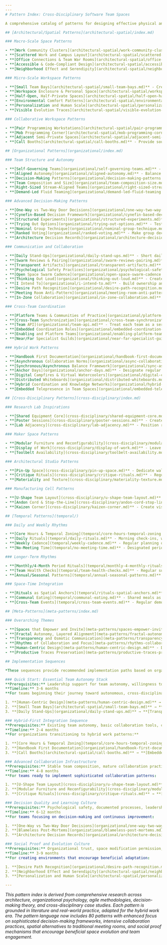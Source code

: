 ```yaml
---
---
# Pattern Index: Cross-Disciplinary Software Team Spaces

A comprehensive catalog of patterns for designing effective physical and organizational environments for software product teams in the hybrid work era.

## [Architectural/Spatial Patterns](architectural-spatial/index.md)

### Macro-Scale Space Patterns

- **[Work Community Clusters](architectural-spatial/work-community-clusters.md)** - Create neighborhood-like clusters of 10-20 workspaces around shared amenities and common areas
- **[Scattered Work and Campus Layout](architectural-spatial/scattered-work-campus-layout.md)** - Distribute teams across mixed-use areas rather than isolated office parks
- **[Office Connections & Team War Rooms](architectural-spatial/office-connections-team-war-rooms.md)** - Co-locate frequently collaborating teams and provide dedicated spaces for each cross-functional team
- **[Accessible & Code-Compliant Design](architectural-spatial/accessible-code-compliant-design.md)** - Ensure daylight access, universal accessibility, and healthy indoor climate by design
- **[Neighborhood Effect and Serendipity](architectural-spatial/neighborhood-effect-serendipity.md)** - Design common areas and circulation paths to encourage informal cross-team encounters

### Micro-Scale Workspace Patterns

- **[Small Team Bays](architectural-spatial/small-team-bays.md)** - Create team bays for typically 4-6 people with good sound dampening to encourage natural conversation
- **[Workspace Enclosure & Personal Space](architectural-spatial/workspace-enclosure-personal-space.md)** - Provide ~60 sq ft per person with partial walls and window views for psychological comfort
- **[Half-Open, Half-Private Spaces](architectural-spatial/half-open-half-private-spaces.md)** - Create alcoves with 50-75% enclosure that balance privacy with connection
- **[Environmental Comfort Patterns](architectural-spatial/environmental-comfort-patterns.md)** - Implement ergonomic furniture, proper lighting, acoustic zoning, and climate control
- **[Personalization and Human Scale](architectural-spatial/personalization-human-scale.md)** - Enable teams to shape their space with artifacts, varied textures, and comfortable seating
- **[Visible Evolution Traces](architectural-spatial/visible-evolution-traces.md)** - Design spaces to show their history of adaptation and use, making team modifications visible to encourage further beneficial changes

### Collaborative Workspace Patterns

- **[Pair Programming Workstations](architectural-spatial/pair-programming-workstations.md)** - Design dedicated desks for two people to comfortably work at one machine with dual peripherals
- **[Mob Programming Corner](architectural-spatial/mob-programming-corner.md)** - Create spaces where entire teams can collaborate on one task with large displays and flexible seating
- **[Adjacent Semi-Private Spaces](architectural-spatial/adjacent-semi-private-spaces.md)** - Create small collaboration alcoves immediately adjacent to team work zones for context-preserving discussions
- **[Call Booths](architectural-spatial/call-booths.md)** - Provide soundproof privacy pods for individual calls and focused work without complete team separation

## [Organizational Patterns](organizational/index.md)

### Team Structure and Autonomy

- **[Self-Governing Teams](organizational/self-governing-teams.md)** - Empower cross-functional teams of 5-12 people with autonomy over their work style and organization
- **[Aligned Autonomy](organizational/aligned-autonomy.md)** - Balance team independence with organizational alignment through enabling constraints and shared goals
- **[Decision-Making Patterns](organizational/decision-making-patterns.md)** - Use advice process and consent-based governance to enable distributed decision-making with context-sensitive frameworks
- **[Team Composition and Size](organizational/team-composition-size.md)** - Maintain stable, cross-functional teams small enough to be "fed by two pizzas"
- **[Right-Sized Stream-Aligned Teams](organizational/right-sized-stream-aligned-teams.md)** - Form small, mission-focused teams of 5-8 members that own a product value stream end-to-end
- **[Demand-Led Fluid Teaming](organizational/demand-led-fluid-teaming.md)** - Reorganize teams periodically based on strategic demand rather than fixed structures

### Advanced Decision-Making Patterns

- **[One-Way vs Two-Way Door Decisions](organizational/one-way-two-way-door-decisions.md)** - Accelerate decision-making by categorizing decisions based on reversibility and applying appropriate process weight
- **[Cynefin-Based Decision Framework](organizational/cynefin-based-decision-framework.md)** - Match decision-making approaches to situation complexity using the Cynefin sensemaking framework
- **[Structured Experiments](organizational/structured-experiments.md)** - Use deliberate, time-bounded experiments to gather evidence before making irreversible decisions
- **[Trying Out Options](organizational/trying-out-options.md)** - Test multiple approaches in parallel to surface better solutions through direct comparison
- **[Nominal Group Technique](organizational/nominal-group-technique.md)** - Improve decision quality by gathering individual opinions independently before group discussion
- **[Ranked Voting](organizational/ranked-voting.md)** - Make group decisions through preference ranking to identify broadly acceptable solutions
- **[Architecture Decision Records](organizational/architecture-decision-records.md)** - Document key architectural decisions with context, rationale, and consequences for team alignment

### Communication and Collaboration

- **[Daily Stand-Ups](organizational/daily-stand-ups.md)** - Short daily meetings to share progress and surface impediments quickly
- **[Swarm Reviews & Pairing](organizational/swarm-reviews-pairing.md)** - Collective code reviews and pair/mob programming for knowledge sharing
- **[Transparent Artifacts](organizational/transparent-artifacts.md)** - Make work progress visible through information radiators and shared dashboards
- **[Psychological Safety Practices](organizational/psychological-safety-practices.md)** - Cultivate blameless culture and explicit norms that encourage speaking up
- **[Open Space Swarm Cadence](organizational/open-space-swarm-cadence.md)** - Use Open Space Technology for continuous self-organization of work in short cycles
- **[Thinking Out Loud](organizational/thinking-out-loud.md)** - Create clarity and trust by voicing reasoning, assumptions, and uncertainties before taking action
- **[I Intend To](organizational/i-intend-to.md)** - Build ownership and alignment by clearly stating planned actions and rationale before proceeding
- **[Desire Path Recognition](organizational/desire-path-recognition.md)** - Observe natural patterns of team behavior and space usage before formalizing processes or layouts
- **[Meeting Room Anti-Pattern](organizational/meeting-room-anti-pattern.md)** - Avoid using traditional meeting rooms for core collaborative work to prevent barriers to spontaneous interaction
- **[In-Zone Collaboration](organizational/in-zone-collaboration.md)** - Conduct team discussions within work areas rather than separate meeting spaces to preserve context

### Cross-Team Coordination

- **[Platform Teams & Communities of Practice](organizational/platform-teams-communities.md)** - Create service teams for shared infrastructure and voluntary guilds for knowledge sharing
- **[Cross-Team Synchronization](organizational/cross-team-synchronization.md)** - Establish lightweight coordination routines like Scrum of Scrums and Open Space events
- **[Team API](organizational/team-api.md)** - Treat each team as a service with clear interfaces for ownership, communication, and collaboration
- **[Embedded Coordination Roles](organizational/embedded-coordination-roles.md)** - Use ambassador or liaison roles to create human bridges between teams
- **[Enabling and Platform Teams](organizational/enabling-platform-teams.md)** - Specialized teams that reduce complexity for stream-aligned teams through services and coaching
- **[Near/Far Specialist Guilds](organizational/near-far-specialist-guilds.md)** - Blend embedded specialists with central guilds for expertise sharing

### Hybrid Work Patterns

- **[Handbook First Documentation](organizational/handbook-first-documentation.md)** - Create comprehensive, accessible documentation to enable asynchronous work
- **[Asynchronous Collaboration Norms](organizational/async-collaboration-norms.md)** - Establish writing-first workflows and meeting protocols for distributed teams
- **[Synchronous/Asynchronous Balance Framework](organizational/sync-async-balance-framework.md)** - Systematic approach to choosing between sync and async work modes based on task characteristics and team dynamics
- **[Anchor Days](organizational/anchor-days.md)** - Designate regular days for whole-team in-person gathering focused on connection
- **[Digital Campfires & Virtual Watercoolers](organizational/digital-campfires-virtual-watercoolers.md)** - Create informal virtual spaces for casual interaction and relationship building
- **[Distributed Whiteboards](organizational/distributed-whiteboards.md)** - Use shared visual workspaces to maintain democratic brainstorming and design sessions
- **[Hybrid Coordination and Knowledge Networks](organizational/hybrid-coordination-knowledge-networks.md)** - Explicit strategies for coordination in hybrid teams leveraging both async tools and planned in-person interactions
- **[Embedded Telepresence in Team Spaces](organizational/embedded-telepresence-team-spaces.md)** - Integrate always-ready video conferencing into collaboration areas for seamless hybrid participation

## [Cross-Disciplinary Patterns](cross-disciplinary/index.md)

### Research Lab Inspirations

- **[Shared Equipment Core](cross-disciplinary/shared-equipment-core.md)** - Centralize specialized tools and equipment to encourage knowledge sharing
- **[Poster Sessions](cross-disciplinary/poster-sessions.md)** - Create demo walls and science-fair style showcases for informal feedback
- **[Lab Adjacency](cross-disciplinary/lab-adjacency.md)** - Position related teams near each other to spark collaboration

### Maker Space Patterns

- **[Modular Furniture and Reconfigurability](cross-disciplinary/modular-furniture-reconfigurability.md)** - Use movable furniture and flexible power to quickly adapt spaces for new projects
- **[Display of Work](cross-disciplinary/display-of-work.md)** - Leave prototypes and work-in-progress visible to invite curiosity and cross-pollination
- **[Toolbelt Availability](cross-disciplinary/toolbelt-availability.md)** - Provide shared gadgets and tools that any team can experiment with

### Architectural Studio Patterns

- **[Pin-Up Space](cross-disciplinary/pin-up-space.md)** - Dedicate walls for displaying design work and making the creative process visible
- **[Critique Rituals](cross-disciplinary/critique-rituals.md)** - Regular open forum sessions for presenting work and receiving peer feedback
- **[Materiality and Texture](cross-disciplinary/materiality-texture.md)** - Use varied materials and textures to create inspiring, tactile environments

### Manufacturing Cell Patterns

- **[U-Shape Team Layout](cross-disciplinary/u-shape-team-layout.md)** - Position workstations inside a U-shape facing outward with wheeled chairs for easy mobility and collaboration
- **[Andon Cord & Stop-the-Line](cross-disciplinary/andon-cord-stop-line.md)** - Enable any team member to halt work to address quality issues
- **[Kaizen Corner](cross-disciplinary/kaizen-corner.md)** - Create visible spaces for tracking continuous improvement efforts

## [Temporal Patterns](temporal/)

### Daily and Weekly Rhythms

- **[Core Hours & Temporal Zoning](temporal/core-hours-temporal-zoning.md)** - Establish overlap periods for collaboration and protected time for deep work
- **[Daily Rituals](temporal/daily-rituals.md)** - Morning check-ins, walking meetings, and shutdown rituals to structure the day
- **[Weekly Cadence](temporal/weekly-cadence.md)** - Regular planning on Mondays and demos/retrospectives on Fridays
- **[No-Meeting Time](temporal/no-meeting-time.md)** - Designated periods free from meetings to enable flow states

### Longer-Term Rhythms

- **[Monthly/4-Month Period Rituals](temporal/monthly-4-monthly-rituals.md)** - Innovation days, hackathons, and Open Space events for learning and improvement
- **[Team Health Checks](temporal/team-health-checks.md)** - Regular surveys and discussions about team well-being and collaboration
- **[Annual/Seasonal Patterns](temporal/annual-seasonal-patterns.md)** - Yearly offsites, 4-month period planning, and cyclical cool-down periods

### Space-Time Integration

- **[Rituals as Spatial Anchors](temporal/rituals-spatial-anchors.md)** - Use consistent locations for recurring activities to create meaningful associations
- **[Communal Eating](temporal/communal-eating.md)** - Shared meals as social equalizers and spaces for informal idea exchange
- **[Cross-Team Events](temporal/cross-team-events.md)** - Regular demo days and science fairs that bring teams together in common spaces

## [Meta-Patterns](meta-patterns/index.md)

### Overarching Themes

- **[Spaces that Empower and Invite](meta-patterns/spaces-empower-invite.md)** - Design environments that give people control and encourage contribution
- **[Fractal Autonomy, Layered Alignment](meta-patterns/fractal-autonomy-layered-alignment.md)** - Create self-managing units at every scale with thin coordination layers
- **[Transparency and Osmotic Communication](meta-patterns/transparency-osmotic-communication.md)** - Enable information flow through physical and cultural transparency
- **[Rhythms of Collaboration and Focus](meta-patterns/rhythms-collaboration-focus.md)** - Alternate between convergent team time and divergent individual work
- **[Human-Centric Design](meta-patterns/human-centric-design.md)** - Design work environments around human needs rather than rigid systems
- **[Productive Traces Preservation](meta-patterns/productive-traces-preservation.md)** - Distinguish between beneficial signs of use and actual problems, preserving evidence of successful adaptations

## Implementation Sequences

*These sequences provide recommended implementation paths based on organizational context and readiness. Each sequence assumes progressive capability building - later patterns depend on earlier ones being established.*

### Quick Start: Essential Team Autonomy Stack
**Prerequisites:** Leadership support for team autonomy, willingness to change traditional management practices  
**Timeline:** 3-6 months  
**For teams beginning their journey toward autonomous, cross-disciplinary collaboration:**

1. **[Human-Centric Design](meta-patterns/human-centric-design.md)** → **[Psychological Safety Practices](organizational/psychological-safety-practices.md)** → **[Self-Governing Teams](organizational/self-governing-teams.md)**
2. **[Small Team Bays](architectural-spatial/small-team-bays.md)** → **[Environmental Comfort Patterns](architectural-spatial/environmental-comfort-patterns.md)** → **[Adjacent Semi-Private Spaces](architectural-spatial/adjacent-semi-private-spaces.md)**
3. **[Daily Stand-Ups](organizational/daily-stand-ups.md)** → **[Transparent Artifacts](organizational/transparent-artifacts.md)** → **[Meeting Room Anti-Pattern](organizational/meeting-room-anti-pattern.md)**

### Hybrid-First Integration Sequence
**Prerequisites:** Existing team autonomy, basic collaboration tools, commitment to async-first culture  
**Timeline:** 2-4 months  
**For organizations transitioning to hybrid work patterns:**

1. **[Core Hours & Temporal Zoning](temporal/core-hours-temporal-zoning.md)** → **[Anchor Days](organizational/anchor-days.md)** → **[Async Collaboration Norms](organizational/async-collaboration-norms.md)**
2. **[Handbook First Documentation](organizational/handbook-first-documentation.md)** → **[Distributed Whiteboards](organizational/distributed-whiteboards.md)** → **[Digital Campfires & Virtual Watercoolers](organizational/digital-campfires-virtual-watercoolers.md)**
3. **[Call Booths](architectural-spatial/call-booths.md)** → **[Embedded Telepresence Team Spaces](organizational/embedded-telepresence-team-spaces.md)** → **[Hybrid Coordination Knowledge Networks](organizational/hybrid-coordination-knowledge-networks.md)**

### Advanced Collaboration Infrastructure
**Prerequisites:** Stable team composition, mature collaboration practices, physical space modification capability  
**Timeline:** 4-8 months  
**For teams ready to implement sophisticated collaboration patterns:

1. **[U-Shape Team Layout](cross-disciplinary/u-shape-team-layout.md)** → **[Pair Programming Workstations](architectural-spatial/pair-programming-workstations.md)** → **[Mob Programming Corner](architectural-spatial/mob-programming-corner.md)**
2. **[Modular Furniture and Reconfigurability](cross-disciplinary/modular-furniture-reconfigurability.md)** → **[Display of Work](cross-disciplinary/display-of-work.md)** → **[Pin-Up Space](cross-disciplinary/pin-up-space.md)**
3. **[Critique Rituals](cross-disciplinary/critique-rituals.md)** → **[Weekly Cadence](temporal/weekly-cadence.md)** → **[Cross-Team Events](temporal/cross-team-events.md)**

### Decision Quality and Learning Culture
**Prerequisites:** Psychological safety, documented processes, leadership commitment to experimentation  
**Timeline:** 6-12 months  
**For teams focusing on decision-making and continuous improvement:

1. **[One-Way vs Two-Way Door Decisions](organizational/one-way-two-way-door-decisions.md)** → **[Cynefin-Based Decision Framework](organizational/cynefin-based-decision-framework.md)** → **[Structured Experiments](organizational/structured-experiments.md)**
2. **[Blameless Post-Mortems](organizational/blameless-post-mortems.md)** → **[Team Health Checks](temporal/team-health-checks.md)** → **[Kaizen Corner](cross-disciplinary/kaizen-corner.md)**
3. **[Architecture Decision Records](organizational/architecture-decision-records.md)** → **[I Intend To](organizational/i-intend-to.md)** → **[Thinking Out Loud](organizational/thinking-out-loud.md)**

### Social Proof and Evolution Culture
**Prerequisites:** Organizational trust, space modification permission, culture of experimentation  
**Timeline:** 3-9 months  
**For creating environments that encourage beneficial adaptation:

1. **[Desire Path Recognition](organizational/desire-path-recognition.md)** → **[Visible Evolution Traces](architectural-spatial/visible-evolution-traces.md)** → **[Productive Traces Preservation](meta-patterns/productive-traces-preservation.md)**
2. **[Neighborhood Effect and Serendipity](architectural-spatial/neighborhood-effect-serendipity.md)** → **[Poster Sessions](cross-disciplinary/poster-sessions.md)** → **[Communal Eating](temporal/communal-eating.md)**
3. **[Personalization and Human Scale](architectural-spatial/personalization-human-scale.md)** → **[Materiality and Texture](cross-disciplinary/materiality-texture.md)** → **[Rituals as Spatial Anchors](temporal/rituals-spatial-anchors.md)**

---
```


*This pattern index is derived from comprehensive research across architecture, organizational psychology, agile methodologies, decision-making theory, and cross-disciplinary case studies. Each pattern is grounded in literature and real-world practice, adapted for the hybrid work era. The pattern language now includes 80 patterns with enhanced focus on sophisticated decision-making frameworks, intensive collaboration practices, spatial alternatives to traditional meeting rooms, and social proof mechanisms that encourage beneficial space evolution and team engagement.*